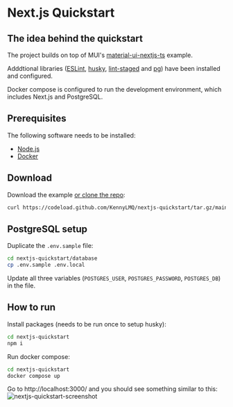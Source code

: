 # Next.js Quickstart

## The idea behind the quickstart

The project builds on top of MUI's [material-ui-nextjs-ts](https://github.com/mui/material-ui/tree/master/examples/material-ui-nextjs-ts) example.

Adddtional libraries ([ESLint](https://eslint.org/), [husky](https://typicode.github.io/husky/), [lint-staged](https://github.com/okonet/lint-staged) and [pg](https://node-postgres.com/)) have been installed and configured.

Docker compose is configured to run the development environment, which includes Next.js and PostgreSQL.

## Prerequisites

The following software needs to be installed:

- [Node.js](https://nodejs.org/en/)
- [Docker](https://www.docker.com/products/docker-desktop/)

## Download

Download the example [or clone the repo](https://github.com/KennyLMQ/nextjs-quickstart):

```sh
curl https://codeload.github.com/KennyLMQ/nextjs-quickstart/tar.gz/main | tar -xz
```

## PostgreSQL setup

Duplicate the `.env.sample` file:

```sh
cd nextjs-quickstart/database
cp .env.sample .env.local
```

Update all three variables (`POSTGRES_USER`, `POSTGRES_PASSWORD`, `POSTGRES_DB`) in the file.

## How to run

Install packages (needs to be run once to setup husky):

```sh
cd nextjs-quickstart
npm i
```

Run docker compose:

```sh
cd nextjs-quickstart
docker compose up
```

Go to http://localhost:3000/ and you should see something similar to this:
![nextjs-quickstart-screenshot](https://user-images.githubusercontent.com/22737987/198955317-9669412a-49dd-4606-8aa4-478b026c3e41.png)
